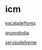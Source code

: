 # icm

[escaladeflores](https://ferreirad08.github.io/icm/escaladeflores/)

[grupododia](https://ferreirad08.github.io/icm/grupododia/#4)

[servasdefrente](https://ferreirad08.github.io/icm/servasdefrente/)
